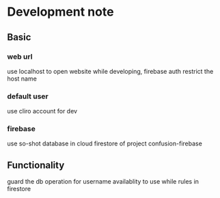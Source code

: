 # Development note
## Basic
### web url
use localhost to open website while developing, firebase auth restrict the host name

### default user
use cliro account for dev

### firebase

use so-shot database in cloud firestore of project confusion-firebase

## Functionality

guard the db operation for username availablity to use while rules in firestore